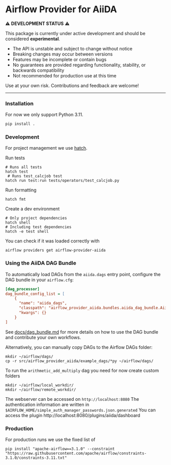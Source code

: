 # Airflow Provider for AiiDA

⚠️ **DEVELOPMENT STATUS** ⚠️

This package is currently under active development and should be considered **experimental**.

- The API is unstable and subject to change without notice
- Breaking changes may occur between versions
- Features may be incomplete or contain bugs
- No guarantees are provided regarding functionality, stability, or backwards compatibility
- Not recommended for production use at this time

Use at your own risk. Contributions and feedback are welcome!

---

### Installation

For now we only support Python 3.11.

```bash
pip install .
```

### Development

For project management we use [hatch](https://hatch.pypa.io/latest/install/).

Run tests
```shell
# Runs all tests
hatch test
 # Runs test_calcjob test
hatch run test:run tests/operators/test_calcjob.py
```

Run formatting
```shell
hatch fmt
```
Create a dev environment
```shell
# Only project dependencies
hatch shell
# Including test dependencies
hatch -e test shell
```

You can check if it was loaded correctly with
```
airflow providers get airflow-provider-aiida
```

### Using the AiiDA DAG Bundle

To automatically load DAGs from the `aiida.dags` entry point, configure the DAG bundle in your `airflow.cfg`:

```ini
[dag_processor]
dag_bundle_config_list = [
    {
      "name": "aiida_dags",
      "classpath": "airflow_provider_aiida.bundles.aiida_dag_bundle.AiidaDagBundle",
      "kwargs": {}
    }
]
```

See [docs/dag_bundle.md](docs/dag_bundle.md) for more details on how to use the DAG bundle and contribute your own workflows.

Alternatively, you can manually copy DAGs to the Airflow DAGs folder:
```
mkdir ~/airflow/dags/
cp -r src/airflow_provider_aiida/example_dags/*py ~/airflow/dags/
```
To run the `arithmetic_add_multiply` dag you need for now create custom folders
```
mkdir ~/airflow/local_workdir/
mkdir ~/airflow/remote_workdir/
```

The webserver can be accessed on `http://localhost:8080`
The authentication information are written in `$AIRFLOW_HOME/simple_auth_manager_passwords.json.generated`
You can access the plugin http://localhost:8080/plugins/aiida/dashboard


### Production

For production runs we use the fixed list of
```
pip install "apache-airflow==3.1.0" --constraint "https://raw.githubusercontent.com/apache/airflow/constraints-3.1.0/constraints-3.11.txt"
```
